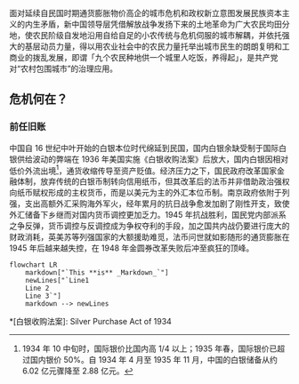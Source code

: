 面对延续自民国时期通货膨胀物价高企的城市危机和政权新立意图发展民族资本主义的内生矛盾，新中国领导层凭借解放战争发扬下来的土地革命为广大农民均田分地，使农民阶级自发地沿用自给自足的小农传统与危机伺服的城市解耦，并依托强大的基层动员力量，得以用农业社会中的农民力量托举出城市民生的朗朗复明和工商业的拨乱发展，即谓「九个农民种地供一个城里人吃饭，养得起」，是共产党对“农村包围城市”的治理应用。
## 危机何在？
### 前任旧账
中国自 16 世纪中叶开始的白银本位时代绵延到民国，国内白银余缺受制于国际白银供给波动的弊端在 1936 年美国实施《白银收购法案》后放大，国内白银因相对低价外流出境[^siliver_outflow]，通货收缩传导至资产贬值。经济压力之下，国民政府改革国家金融体制，放弃传统的白银币制转向信用纸币，但其改革后的法币并非借助政治强权向纸币赋权形成的主权货币，而是以美元为主的外汇本位币制。南京政府依附于列强，支出高额外汇采购海外军火，经年累月的抗日战争愈发加剧了刚性开支，致使外汇储备下乡继而对国内货币调控更加乏力。1945 年抗战胜利，国民党内部派系之争反弹，货币调控与反调控成为争权夺利的手段，加之国共内战仍要进行庞大的财政消耗，英美苏等列强国家的大额援助难觅，法币问世就如影随形的通货膨胀在 1945 年后越来越失控，在 1948 年金圆券改革失败后冲至疯狂的顶峰。

```mermaid
flowchart LR
    markdown["`This **is** _Markdown_`"]
    newLines["`Line1
    Line 2
    Line 3`"]
    markdown --> newLines
```


*[白银收购法案]: Silver Purchase Act of 1934

[^siliver_outflow]: 1934 年 10 中旬时，国际银价比国内高 $1/4$ 以上；1935 年春，国际银价已超过国内银价 $50\%$。自 1934 年 4 月至 1935 年 11 月，中国的白银储备从约 6.02 亿元骤降至 2.88 亿元。
